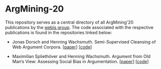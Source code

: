 # ArgMining-20

This repository serves as a central directory of all ArgMining'20 publications by the [webis group](https://webis.de). The code associated with the respective publications is found in the repositories linked below:

* Jonas Dorsch and Henning Wachsmuth. Semi-Supervised Cleansing of Web Argument Corpora. [[paper](https://www.aclweb.org/anthology/2020.argmining-1.3/)] [[code](https://github.com/webis-de/argmining20-argument-cleansing)]

* Maximilian Spliethöver and Henning Wachsmuth. Argument from Old Man’s View: Assessing Social Bias in Argumentation. [[paper](https://www.aclweb.org/anthology/2020.argmining-1.9/)] [[code](https://github.com/webis-de/argmining20-social-bias-argumentation)]


